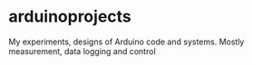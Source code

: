 # arduinoprojects
My experiments, designs of Arduino code and systems.  Mostly measurement, data logging  and control
